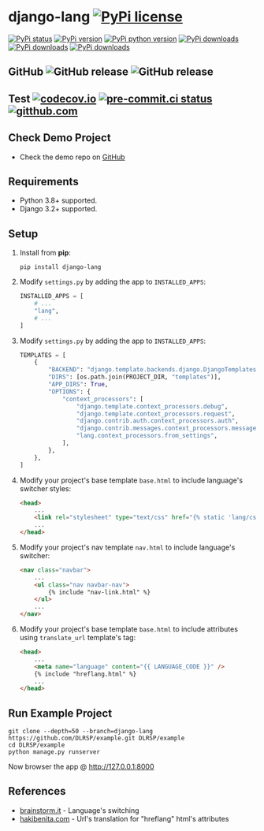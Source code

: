 # django-lang [![PyPi license](https://img.shields.io/pypi/l/django-lang.svg)](https://pypi.python.org/pypi/django-lang)

[![PyPi status](https://img.shields.io/pypi/status/django-lang.svg)](https://pypi.python.org/pypi/django-lang)
[![PyPi version](https://img.shields.io/pypi/v/django-lang.svg)](https://pypi.python.org/pypi/django-lang)
[![PyPi python version](https://img.shields.io/pypi/pyversions/django-lang.svg)](https://pypi.python.org/pypi/django-lang)
[![PyPi downloads](https://img.shields.io/pypi/dm/django-lang.svg)](https://pypi.python.org/pypi/django-lang)
[![PyPi downloads](https://img.shields.io/pypi/dw/django-lang.svg)](https://pypi.python.org/pypi/django-lang)
[![PyPi downloads](https://img.shields.io/pypi/dd/django-lang.svg)](https://pypi.python.org/pypi/django-lang)

## GitHub ![GitHub release](https://img.shields.io/github/tag/DLRSP/django-lang.svg) ![GitHub release](https://img.shields.io/github/release/DLRSP/django-lang.svg)

## Test [![codecov.io](https://codecov.io/github/DLRSP/django-lang/coverage.svg?branch=main)](https://codecov.io/github/DLRSP/django-lang?branch=main) [![pre-commit.ci status](https://results.pre-commit.ci/badge/github/DLRSP/django-lang/main.svg)](https://results.pre-commit.ci/latest/github/DLRSP/django-lang/main) [![gitthub.com](https://github.com/DLRSP/django-lang/actions/workflows/ci.yaml/badge.svg)](https://github.com/DLRSP/django-lang/actions/workflows/ci.yaml)

## Check Demo Project
* Check the demo repo on [GitHub](https://github.com/DLRSP/example/tree/django-lang)

## Requirements
-   Python 3.8+ supported.
-   Django 3.2+ supported.

## Setup
1. Install from **pip**:
    ```shell
    pip install django-lang
    ```
2. Modify `settings.py` by adding the app to `INSTALLED_APPS`:
    ```python
    INSTALLED_APPS = [
        # ...
        "lang",
        # ...
    ]
    ```
3. Modify `settings.py` by adding the app to `INSTALLED_APPS`:
    ``` python title="settings.py" hl_lines="12"
    TEMPLATES = [
        {
            "BACKEND": "django.template.backends.django.DjangoTemplates",
            "DIRS": [os.path.join(PROJECT_DIR, "templates")],
            "APP_DIRS": True,
            "OPTIONS": {
                "context_processors": [
                    "django.template.context_processors.debug",
                    "django.template.context_processors.request",
                    "django.contrib.auth.context_processors.auth",
                    "django.contrib.messages.context_processors.messages",
                    "lang.context_processors.from_settings",
                ],
            },
        },
    ]
    ```
4. Modify your project's base template `base.html` to include language's switcher styles:
    ```html
    <head>
        ...
        <link rel="stylesheet" type="text/css" href="{% static 'lang/css/nav-link.css' %}">
        ...
    </head>
    ```
5. Modify your project's nav template `nav.html` to include language's switcher:
    ```html
    <nav class="navbar">
        ...
        <ul class="nav navbar-nav">
            {% include "nav-link.html" %}
        </ul>
        ...
    </nav>
    ```
6. Modify your project's base template `base.html` to include attributes using `translate_url` template's tag:
    ```html
    <head>
        ...
        <meta name="language" content="{{ LANGUAGE_CODE }}" />
        {% include "hreflang.html" %}
        ...
    </head>
    ```

## Run Example Project

```shell
git clone --depth=50 --branch=django-lang https://github.com/DLRSP/example.git DLRSP/example
cd DLRSP/example
python manage.py runserver
```

Now browser the app @ http://127.0.0.1:8000

## References

- [brainstorm.it](https://brainstorm.it/snippets/django-language-switching/) - Language's switching
- [hakibenita.com](https://hakibenita.com/django-multi-language-site-hreflang) - Url's translation for "hreflang" html's attributes
